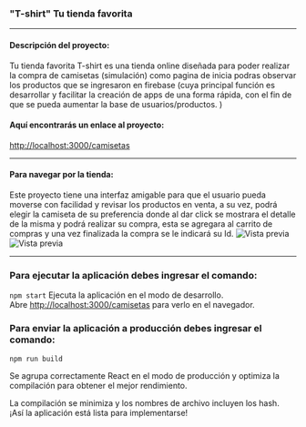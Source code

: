 ### "T-shirt" Tu tienda favorita
***
#### Descripción del proyecto:

Tu tienda favorita T-shirt es una tienda online diseñada  para poder realizar la compra de camisetas (simulación) como pagina de inicia podras observar los productos que se ingresaron en firebase (cuya principal función es desarrollar y facilitar la creación de apps de una forma rápida, con el fin de que se pueda aumentar la base de usuarios/productos. ) 

#### Aquí encontrarás un enlace al proyecto:
 [http://localhost:3000/camisetas](http://localhost:3000/camisetas/1)
 
***
#### Para navegar por la tienda:
Este proyecto tiene una interfaz amigable para que el usuario pueda moverse con facilidad y revisar los productos en venta, a su vez, podrá elegir la camiseta de su preferencia donde al dar click se mostrara el detalle de la misma y podrá realizar su compra, esta se agregara al carrito de compras y una vez finalizada la compra se le indicará su Id.
![Vista previa](/img/picture1.jpeg)
![Vista previa](/img/picture2.jpeg)

***
### Para ejecutar la aplicación debes ingresar el comando:
 `npm start`
Ejecuta la aplicación en el modo de desarrollo.\
Abre [http://localhost:3000/camisetas](http://localhost:3000/camisetas/1) para verlo en el navegador.

###  Para enviar la aplicación a producción debes ingresar el comando:
`npm run build`

Se agrupa correctamente React en el modo de producción y optimiza la compilación para obtener el mejor rendimiento.

La compilación se minimiza y los nombres de archivo incluyen los hash. \
¡Así la aplicación está lista para implementarse!




